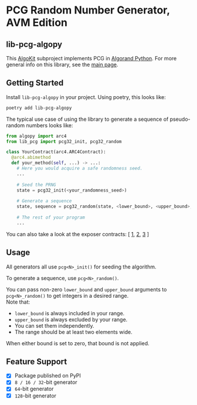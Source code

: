 # PCG Random Number Generator, AVM Edition

## lib-pcg-algopy
This [AlgoKit](http://algokit.io) subproject implements PCG in [Algorand Python](https://github.com/algorandfoundation/puya).
For more general info on this library, see the [main page](../..).

## Getting Started
Install `lib-pcg-algopy` in your project.
Using poetry, this looks like:
```bash
poetry add lib-pcg-algopy
```

The typical use case of using the library to generate a sequence of pseudo-random numbers looks like:
```python
from algopy import arc4
from lib_pcg import pcg32_init, pcg32_random

class YourContract(arc4.ARC4Contract):
  @arc4.abimethod
  def your_method(self, ...) -> ...:
    # Here you would acquire a safe randomness seed.
    ...
    
    # Seed the PRNG
    state = pcg32_init(<your_randomness_seed>)
  
    # Generate a sequence
    state, sequence = pcg32_random(state, <lower_bound>, <upper_bound>, <sequence_length>)
  
    # The rest of your program
    ...
```
You can also take a look at the exposer contracts:
[
  [1](./smart_contracts/lib_pcg32_exposer/contract.py),
  [2](./smart_contracts/lib_pcg64_exposer/contract.py),
  [3](./smart_contracts/lib_pcg128_exposer/contract.py)
]

## Usage
All generators all use `pcg<N>_init()` for seeding the algorithm.

To generate a sequence, use `pcg<N>_random()`.

You can pass non-zero `lower_bound` and `upper_bound` arguments to `pcg<N>_random()` to get integers in a desired range.  
Note that:
- `lower_bound` is always included in your range.
- `upper_bound` is always excluded by your range.
- You can set them independently.
- The range should be at least two elements wide.

When either bound is set to zero, that bound is not applied.

## Feature Support
- [x] Package published on PyPI
- [x] `8 / 16 / 32`-bit generator
- [x] `64`-bit generator
- [x] `128`-bit generator
